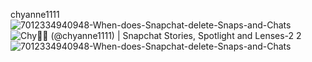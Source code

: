 chyanne1111![7012334940948-When-does-Snapchat-delete-Snaps-and-Chats](https://github.com/user-attachments/assets/f709355c-7733-4f22-83a7-4550ba5f56b7)
![Chy💛🍋 (@chyanne1111) | Snapchat Stories, Spotlight and Lenses-2 2](https://github.com/user-attachments/assets/3c068c24-1b24-4b80-bc7b-5942060128e8)
![7012334940948-When-does-Snapchat-delete-Snaps-and-Chats](https://github.com/user-attachments/assets/9556458b-c4b9-4c06-a2bb-4400cdc3b4b9)
